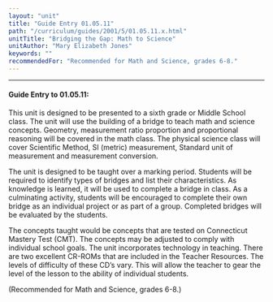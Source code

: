 ```yaml
---
layout: "unit"
title: "Guide Entry 01.05.11"
path: "/curriculum/guides/2001/5/01.05.11.x.html"
unitTitle: "Bridging the Gap: Math to Science"
unitAuthor: "Mary Elizabeth Jones"
keywords: ""
recommendedFor: "Recommended for Math and Science, grades 6-8."
---
```

<body>
<hr/>
<h4>
Guide Entry to 01.05.11:
</h4>
<p>
This unit is designed to be presented to a sixth grade or Middle School class. The unit will use the building of a bridge to teach math and science concepts. Geometry, measurement ratio proportion and proportional reasoning will be covered in the math class. The physical science class will cover Scientific Method, SI (metric) measurement, Standard unit of measurement and measurement conversion.
</p>
<p>
The unit is designed to be taught over a marking period. Students will be required to identify types of bridges and list their characteristics. As knowledge is learned, it will be used to complete a bridge in class. As a culminating activity, students will be encouraged to complete their own bridge as an individual project or as part of a group. Completed bridges will be evaluated by the students.
</p>
<p>
The concepts taught would be concepts that are tested on Connecticut Mastery Test (CMT). The concepts may be adjusted to comply with individual school goals. The unit incorporates technology in teaching. There are two excellent CR-ROMs that are included in the Teacher Resources. The levels of difficulty of these CD’s vary. This will allow the teacher to gear the level of the lesson to the ability of individual students.
</p>
<p>
(Recommended for Math and Science, grades 6-8.)
</p>
</body>
